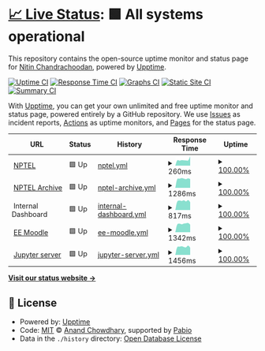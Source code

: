 # [📈 Live Status](https://nchandra75.github.io/upptime): <!--live status--> **🟩 All systems operational**

This repository contains the open-source uptime monitor and status page for [Nitin Chandrachoodan](https://nchandra75.github.io/upptime), powered by [Upptime](https://github.com/upptime/upptime).

[![Uptime CI](https://github.com/nchandra75/upptime/workflows/Uptime%20CI/badge.svg)](https://github.com/nchandra75/upptime/actions?query=workflow%3A%22Uptime+CI%22)
[![Response Time CI](https://github.com/nchandra75/upptime/workflows/Response%20Time%20CI/badge.svg)](https://github.com/nchandra75/upptime/actions?query=workflow%3A%22Response+Time+CI%22)
[![Graphs CI](https://github.com/nchandra75/upptime/workflows/Graphs%20CI/badge.svg)](https://github.com/nchandra75/upptime/actions?query=workflow%3A%22Graphs+CI%22)
[![Static Site CI](https://github.com/nchandra75/upptime/workflows/Static%20Site%20CI/badge.svg)](https://github.com/nchandra75/upptime/actions?query=workflow%3A%22Static+Site+CI%22)
[![Summary CI](https://github.com/nchandra75/upptime/workflows/Summary%20CI/badge.svg)](https://github.com/nchandra75/upptime/actions?query=workflow%3A%22Summary+CI%22)

With [Upptime](https://upptime.js.org), you can get your own unlimited and free uptime monitor and status page, powered entirely by a GitHub repository. We use [Issues](https://github.com/nchandra75/upptime/issues) as incident reports, [Actions](https://github.com/nchandra75/upptime/actions) as uptime monitors, and [Pages](https://nchandra75.github.io/upptime) for the status page.

<!--start: status pages-->
<!-- This summary is generated by Upptime (https://github.com/upptime/upptime) -->
<!-- Do not edit this manually, your changes will be overwritten -->
<!-- prettier-ignore -->
| URL | Status | History | Response Time | Uptime |
| --- | ------ | ------- | ------------- | ------ |
| <img alt="" src="https://icons.duckduckgo.com/ip3/nptel.ac.in.ico" height="13"> [NPTEL](https://nptel.ac.in) | 🟩 Up | [nptel.yml](https://github.com/nchandra75/upptime/commits/HEAD/history/nptel.yml) | <details><summary><img alt="Response time graph" src="./graphs/nptel/response-time-week.png" height="20"> 260ms</summary><br><a href="https://nchandra75.github.io/upptime/history/nptel"><img alt="Response time 269" src="https://img.shields.io/endpoint?url=https%3A%2F%2Fraw.githubusercontent.com%2Fnchandra75%2Fupptime%2FHEAD%2Fapi%2Fnptel%2Fresponse-time.json"></a><br><a href="https://nchandra75.github.io/upptime/history/nptel"><img alt="24-hour response time 409" src="https://img.shields.io/endpoint?url=https%3A%2F%2Fraw.githubusercontent.com%2Fnchandra75%2Fupptime%2FHEAD%2Fapi%2Fnptel%2Fresponse-time-day.json"></a><br><a href="https://nchandra75.github.io/upptime/history/nptel"><img alt="7-day response time 260" src="https://img.shields.io/endpoint?url=https%3A%2F%2Fraw.githubusercontent.com%2Fnchandra75%2Fupptime%2FHEAD%2Fapi%2Fnptel%2Fresponse-time-week.json"></a><br><a href="https://nchandra75.github.io/upptime/history/nptel"><img alt="30-day response time 271" src="https://img.shields.io/endpoint?url=https%3A%2F%2Fraw.githubusercontent.com%2Fnchandra75%2Fupptime%2FHEAD%2Fapi%2Fnptel%2Fresponse-time-month.json"></a><br><a href="https://nchandra75.github.io/upptime/history/nptel"><img alt="1-year response time 269" src="https://img.shields.io/endpoint?url=https%3A%2F%2Fraw.githubusercontent.com%2Fnchandra75%2Fupptime%2FHEAD%2Fapi%2Fnptel%2Fresponse-time-year.json"></a></details> | <details><summary><a href="https://nchandra75.github.io/upptime/history/nptel">100.00%</a></summary><a href="https://nchandra75.github.io/upptime/history/nptel"><img alt="All-time uptime 99.95%" src="https://img.shields.io/endpoint?url=https%3A%2F%2Fraw.githubusercontent.com%2Fnchandra75%2Fupptime%2FHEAD%2Fapi%2Fnptel%2Fuptime.json"></a><br><a href="https://nchandra75.github.io/upptime/history/nptel"><img alt="24-hour uptime 100.00%" src="https://img.shields.io/endpoint?url=https%3A%2F%2Fraw.githubusercontent.com%2Fnchandra75%2Fupptime%2FHEAD%2Fapi%2Fnptel%2Fuptime-day.json"></a><br><a href="https://nchandra75.github.io/upptime/history/nptel"><img alt="7-day uptime 100.00%" src="https://img.shields.io/endpoint?url=https%3A%2F%2Fraw.githubusercontent.com%2Fnchandra75%2Fupptime%2FHEAD%2Fapi%2Fnptel%2Fuptime-week.json"></a><br><a href="https://nchandra75.github.io/upptime/history/nptel"><img alt="30-day uptime 99.95%" src="https://img.shields.io/endpoint?url=https%3A%2F%2Fraw.githubusercontent.com%2Fnchandra75%2Fupptime%2FHEAD%2Fapi%2Fnptel%2Fuptime-month.json"></a><br><a href="https://nchandra75.github.io/upptime/history/nptel"><img alt="1-year uptime 99.95%" src="https://img.shields.io/endpoint?url=https%3A%2F%2Fraw.githubusercontent.com%2Fnchandra75%2Fupptime%2FHEAD%2Fapi%2Fnptel%2Fuptime-year.json"></a></details>
| <img alt="" src="https://icons.duckduckgo.com/ip3/archive.nptel.ac.in.ico" height="13"> [NPTEL Archive](https://archive.nptel.ac.in) | 🟩 Up | [nptel-archive.yml](https://github.com/nchandra75/upptime/commits/HEAD/history/nptel-archive.yml) | <details><summary><img alt="Response time graph" src="./graphs/nptel-archive/response-time-week.png" height="20"> 1286ms</summary><br><a href="https://nchandra75.github.io/upptime/history/nptel-archive"><img alt="Response time 1306" src="https://img.shields.io/endpoint?url=https%3A%2F%2Fraw.githubusercontent.com%2Fnchandra75%2Fupptime%2FHEAD%2Fapi%2Fnptel-archive%2Fresponse-time.json"></a><br><a href="https://nchandra75.github.io/upptime/history/nptel-archive"><img alt="24-hour response time 1238" src="https://img.shields.io/endpoint?url=https%3A%2F%2Fraw.githubusercontent.com%2Fnchandra75%2Fupptime%2FHEAD%2Fapi%2Fnptel-archive%2Fresponse-time-day.json"></a><br><a href="https://nchandra75.github.io/upptime/history/nptel-archive"><img alt="7-day response time 1286" src="https://img.shields.io/endpoint?url=https%3A%2F%2Fraw.githubusercontent.com%2Fnchandra75%2Fupptime%2FHEAD%2Fapi%2Fnptel-archive%2Fresponse-time-week.json"></a><br><a href="https://nchandra75.github.io/upptime/history/nptel-archive"><img alt="30-day response time 1269" src="https://img.shields.io/endpoint?url=https%3A%2F%2Fraw.githubusercontent.com%2Fnchandra75%2Fupptime%2FHEAD%2Fapi%2Fnptel-archive%2Fresponse-time-month.json"></a><br><a href="https://nchandra75.github.io/upptime/history/nptel-archive"><img alt="1-year response time 1306" src="https://img.shields.io/endpoint?url=https%3A%2F%2Fraw.githubusercontent.com%2Fnchandra75%2Fupptime%2FHEAD%2Fapi%2Fnptel-archive%2Fresponse-time-year.json"></a></details> | <details><summary><a href="https://nchandra75.github.io/upptime/history/nptel-archive">100.00%</a></summary><a href="https://nchandra75.github.io/upptime/history/nptel-archive"><img alt="All-time uptime 99.96%" src="https://img.shields.io/endpoint?url=https%3A%2F%2Fraw.githubusercontent.com%2Fnchandra75%2Fupptime%2FHEAD%2Fapi%2Fnptel-archive%2Fuptime.json"></a><br><a href="https://nchandra75.github.io/upptime/history/nptel-archive"><img alt="24-hour uptime 100.00%" src="https://img.shields.io/endpoint?url=https%3A%2F%2Fraw.githubusercontent.com%2Fnchandra75%2Fupptime%2FHEAD%2Fapi%2Fnptel-archive%2Fuptime-day.json"></a><br><a href="https://nchandra75.github.io/upptime/history/nptel-archive"><img alt="7-day uptime 100.00%" src="https://img.shields.io/endpoint?url=https%3A%2F%2Fraw.githubusercontent.com%2Fnchandra75%2Fupptime%2FHEAD%2Fapi%2Fnptel-archive%2Fuptime-week.json"></a><br><a href="https://nchandra75.github.io/upptime/history/nptel-archive"><img alt="30-day uptime 99.96%" src="https://img.shields.io/endpoint?url=https%3A%2F%2Fraw.githubusercontent.com%2Fnchandra75%2Fupptime%2FHEAD%2Fapi%2Fnptel-archive%2Fuptime-month.json"></a><br><a href="https://nchandra75.github.io/upptime/history/nptel-archive"><img alt="1-year uptime 99.96%" src="https://img.shields.io/endpoint?url=https%3A%2F%2Fraw.githubusercontent.com%2Fnchandra75%2Fupptime%2FHEAD%2Fapi%2Fnptel-archive%2Fuptime-year.json"></a></details>
| <img alt="" src="https://icons.duckduckgo.com/ip3/null.ico" height="13"> Internal Dashboard | 🟩 Up | [internal-dashboard.yml](https://github.com/nchandra75/upptime/commits/HEAD/history/internal-dashboard.yml) | <details><summary><img alt="Response time graph" src="./graphs/internal-dashboard/response-time-week.png" height="20"> 817ms</summary><br><a href="https://nchandra75.github.io/upptime/history/internal-dashboard"><img alt="Response time 789" src="https://img.shields.io/endpoint?url=https%3A%2F%2Fraw.githubusercontent.com%2Fnchandra75%2Fupptime%2FHEAD%2Fapi%2Finternal-dashboard%2Fresponse-time.json"></a><br><a href="https://nchandra75.github.io/upptime/history/internal-dashboard"><img alt="24-hour response time 708" src="https://img.shields.io/endpoint?url=https%3A%2F%2Fraw.githubusercontent.com%2Fnchandra75%2Fupptime%2FHEAD%2Fapi%2Finternal-dashboard%2Fresponse-time-day.json"></a><br><a href="https://nchandra75.github.io/upptime/history/internal-dashboard"><img alt="7-day response time 817" src="https://img.shields.io/endpoint?url=https%3A%2F%2Fraw.githubusercontent.com%2Fnchandra75%2Fupptime%2FHEAD%2Fapi%2Finternal-dashboard%2Fresponse-time-week.json"></a><br><a href="https://nchandra75.github.io/upptime/history/internal-dashboard"><img alt="30-day response time 795" src="https://img.shields.io/endpoint?url=https%3A%2F%2Fraw.githubusercontent.com%2Fnchandra75%2Fupptime%2FHEAD%2Fapi%2Finternal-dashboard%2Fresponse-time-month.json"></a><br><a href="https://nchandra75.github.io/upptime/history/internal-dashboard"><img alt="1-year response time 789" src="https://img.shields.io/endpoint?url=https%3A%2F%2Fraw.githubusercontent.com%2Fnchandra75%2Fupptime%2FHEAD%2Fapi%2Finternal-dashboard%2Fresponse-time-year.json"></a></details> | <details><summary><a href="https://nchandra75.github.io/upptime/history/internal-dashboard">100.00%</a></summary><a href="https://nchandra75.github.io/upptime/history/internal-dashboard"><img alt="All-time uptime 99.96%" src="https://img.shields.io/endpoint?url=https%3A%2F%2Fraw.githubusercontent.com%2Fnchandra75%2Fupptime%2FHEAD%2Fapi%2Finternal-dashboard%2Fuptime.json"></a><br><a href="https://nchandra75.github.io/upptime/history/internal-dashboard"><img alt="24-hour uptime 100.00%" src="https://img.shields.io/endpoint?url=https%3A%2F%2Fraw.githubusercontent.com%2Fnchandra75%2Fupptime%2FHEAD%2Fapi%2Finternal-dashboard%2Fuptime-day.json"></a><br><a href="https://nchandra75.github.io/upptime/history/internal-dashboard"><img alt="7-day uptime 100.00%" src="https://img.shields.io/endpoint?url=https%3A%2F%2Fraw.githubusercontent.com%2Fnchandra75%2Fupptime%2FHEAD%2Fapi%2Finternal-dashboard%2Fuptime-week.json"></a><br><a href="https://nchandra75.github.io/upptime/history/internal-dashboard"><img alt="30-day uptime 99.96%" src="https://img.shields.io/endpoint?url=https%3A%2F%2Fraw.githubusercontent.com%2Fnchandra75%2Fupptime%2FHEAD%2Fapi%2Finternal-dashboard%2Fuptime-month.json"></a><br><a href="https://nchandra75.github.io/upptime/history/internal-dashboard"><img alt="1-year uptime 99.96%" src="https://img.shields.io/endpoint?url=https%3A%2F%2Fraw.githubusercontent.com%2Fnchandra75%2Fupptime%2FHEAD%2Fapi%2Finternal-dashboard%2Fuptime-year.json"></a></details>
| <img alt="" src="https://icons.duckduckgo.com/ip3/eex.dev.iitm.ac.in.ico" height="13"> [EE Moodle](https://eex.dev.iitm.ac.in) | 🟩 Up | [ee-moodle.yml](https://github.com/nchandra75/upptime/commits/HEAD/history/ee-moodle.yml) | <details><summary><img alt="Response time graph" src="./graphs/ee-moodle/response-time-week.png" height="20"> 1342ms</summary><br><a href="https://nchandra75.github.io/upptime/history/ee-moodle"><img alt="Response time 1265" src="https://img.shields.io/endpoint?url=https%3A%2F%2Fraw.githubusercontent.com%2Fnchandra75%2Fupptime%2FHEAD%2Fapi%2Fee-moodle%2Fresponse-time.json"></a><br><a href="https://nchandra75.github.io/upptime/history/ee-moodle"><img alt="24-hour response time 1206" src="https://img.shields.io/endpoint?url=https%3A%2F%2Fraw.githubusercontent.com%2Fnchandra75%2Fupptime%2FHEAD%2Fapi%2Fee-moodle%2Fresponse-time-day.json"></a><br><a href="https://nchandra75.github.io/upptime/history/ee-moodle"><img alt="7-day response time 1342" src="https://img.shields.io/endpoint?url=https%3A%2F%2Fraw.githubusercontent.com%2Fnchandra75%2Fupptime%2FHEAD%2Fapi%2Fee-moodle%2Fresponse-time-week.json"></a><br><a href="https://nchandra75.github.io/upptime/history/ee-moodle"><img alt="30-day response time 1271" src="https://img.shields.io/endpoint?url=https%3A%2F%2Fraw.githubusercontent.com%2Fnchandra75%2Fupptime%2FHEAD%2Fapi%2Fee-moodle%2Fresponse-time-month.json"></a><br><a href="https://nchandra75.github.io/upptime/history/ee-moodle"><img alt="1-year response time 1265" src="https://img.shields.io/endpoint?url=https%3A%2F%2Fraw.githubusercontent.com%2Fnchandra75%2Fupptime%2FHEAD%2Fapi%2Fee-moodle%2Fresponse-time-year.json"></a></details> | <details><summary><a href="https://nchandra75.github.io/upptime/history/ee-moodle">100.00%</a></summary><a href="https://nchandra75.github.io/upptime/history/ee-moodle"><img alt="All-time uptime 99.96%" src="https://img.shields.io/endpoint?url=https%3A%2F%2Fraw.githubusercontent.com%2Fnchandra75%2Fupptime%2FHEAD%2Fapi%2Fee-moodle%2Fuptime.json"></a><br><a href="https://nchandra75.github.io/upptime/history/ee-moodle"><img alt="24-hour uptime 100.00%" src="https://img.shields.io/endpoint?url=https%3A%2F%2Fraw.githubusercontent.com%2Fnchandra75%2Fupptime%2FHEAD%2Fapi%2Fee-moodle%2Fuptime-day.json"></a><br><a href="https://nchandra75.github.io/upptime/history/ee-moodle"><img alt="7-day uptime 100.00%" src="https://img.shields.io/endpoint?url=https%3A%2F%2Fraw.githubusercontent.com%2Fnchandra75%2Fupptime%2FHEAD%2Fapi%2Fee-moodle%2Fuptime-week.json"></a><br><a href="https://nchandra75.github.io/upptime/history/ee-moodle"><img alt="30-day uptime 99.96%" src="https://img.shields.io/endpoint?url=https%3A%2F%2Fraw.githubusercontent.com%2Fnchandra75%2Fupptime%2FHEAD%2Fapi%2Fee-moodle%2Fuptime-month.json"></a><br><a href="https://nchandra75.github.io/upptime/history/ee-moodle"><img alt="1-year uptime 99.96%" src="https://img.shields.io/endpoint?url=https%3A%2F%2Fraw.githubusercontent.com%2Fnchandra75%2Fupptime%2FHEAD%2Fapi%2Fee-moodle%2Fuptime-year.json"></a></details>
| <img alt="" src="https://icons.duckduckgo.com/ip3/jup.dev.iitm.ac.in.ico" height="13"> [Jupyter server](https://jup.dev.iitm.ac.in) | 🟩 Up | [jupyter-server.yml](https://github.com/nchandra75/upptime/commits/HEAD/history/jupyter-server.yml) | <details><summary><img alt="Response time graph" src="./graphs/jupyter-server/response-time-week.png" height="20"> 1456ms</summary><br><a href="https://nchandra75.github.io/upptime/history/jupyter-server"><img alt="Response time 3770" src="https://img.shields.io/endpoint?url=https%3A%2F%2Fraw.githubusercontent.com%2Fnchandra75%2Fupptime%2FHEAD%2Fapi%2Fjupyter-server%2Fresponse-time.json"></a><br><a href="https://nchandra75.github.io/upptime/history/jupyter-server"><img alt="24-hour response time 1298" src="https://img.shields.io/endpoint?url=https%3A%2F%2Fraw.githubusercontent.com%2Fnchandra75%2Fupptime%2FHEAD%2Fapi%2Fjupyter-server%2Fresponse-time-day.json"></a><br><a href="https://nchandra75.github.io/upptime/history/jupyter-server"><img alt="7-day response time 1456" src="https://img.shields.io/endpoint?url=https%3A%2F%2Fraw.githubusercontent.com%2Fnchandra75%2Fupptime%2FHEAD%2Fapi%2Fjupyter-server%2Fresponse-time-week.json"></a><br><a href="https://nchandra75.github.io/upptime/history/jupyter-server"><img alt="30-day response time 3639" src="https://img.shields.io/endpoint?url=https%3A%2F%2Fraw.githubusercontent.com%2Fnchandra75%2Fupptime%2FHEAD%2Fapi%2Fjupyter-server%2Fresponse-time-month.json"></a><br><a href="https://nchandra75.github.io/upptime/history/jupyter-server"><img alt="1-year response time 3770" src="https://img.shields.io/endpoint?url=https%3A%2F%2Fraw.githubusercontent.com%2Fnchandra75%2Fupptime%2FHEAD%2Fapi%2Fjupyter-server%2Fresponse-time-year.json"></a></details> | <details><summary><a href="https://nchandra75.github.io/upptime/history/jupyter-server">100.00%</a></summary><a href="https://nchandra75.github.io/upptime/history/jupyter-server"><img alt="All-time uptime 99.82%" src="https://img.shields.io/endpoint?url=https%3A%2F%2Fraw.githubusercontent.com%2Fnchandra75%2Fupptime%2FHEAD%2Fapi%2Fjupyter-server%2Fuptime.json"></a><br><a href="https://nchandra75.github.io/upptime/history/jupyter-server"><img alt="24-hour uptime 100.00%" src="https://img.shields.io/endpoint?url=https%3A%2F%2Fraw.githubusercontent.com%2Fnchandra75%2Fupptime%2FHEAD%2Fapi%2Fjupyter-server%2Fuptime-day.json"></a><br><a href="https://nchandra75.github.io/upptime/history/jupyter-server"><img alt="7-day uptime 100.00%" src="https://img.shields.io/endpoint?url=https%3A%2F%2Fraw.githubusercontent.com%2Fnchandra75%2Fupptime%2FHEAD%2Fapi%2Fjupyter-server%2Fuptime-week.json"></a><br><a href="https://nchandra75.github.io/upptime/history/jupyter-server"><img alt="30-day uptime 99.82%" src="https://img.shields.io/endpoint?url=https%3A%2F%2Fraw.githubusercontent.com%2Fnchandra75%2Fupptime%2FHEAD%2Fapi%2Fjupyter-server%2Fuptime-month.json"></a><br><a href="https://nchandra75.github.io/upptime/history/jupyter-server"><img alt="1-year uptime 99.82%" src="https://img.shields.io/endpoint?url=https%3A%2F%2Fraw.githubusercontent.com%2Fnchandra75%2Fupptime%2FHEAD%2Fapi%2Fjupyter-server%2Fuptime-year.json"></a></details>

<!--end: status pages-->

[**Visit our status website →**](https://nchandra75.github.io/upptime)

## 📄 License

- Powered by: [Upptime](https://github.com/upptime/upptime)
- Code: [MIT](./LICENSE) © [Anand Chowdhary](https://anandchowdhary.com), supported by [Pabio](https://pabio.com)
- Data in the `./history` directory: [Open Database License](https://opendatacommons.org/licenses/odbl/1-0/)
